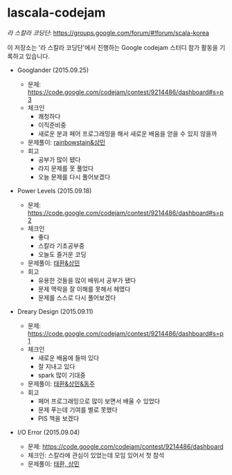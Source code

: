 # lascala-codejam

_라 스칼라 코딩단_: https://groups.google.com/forum/#!forum/scala-korea

이 저장소는 '라 스칼라 코딩단'에서 진행하는 Google codejam 스터디 참가 활동을 기록하고 있습니다.

* Googlander (2015.09.25)
	* 문제: https://code.google.com/codejam/contest/9214486/dashboard#s=p3
	* 체크인
		* 쾌청하다
		* 이직준비중
		* 새로운 분과 페어 프로그래밍을 해서 새로운 배움을 얻을 수 있지 않을까
	* 문제풀이: [rainbowstain&상민](https://gist.github.com/stkim1/696c9b119f2417d36cf5)
	* 회고
		* 공부가 많이 됐다
		* 라지 문제를 못 풀었다
		* 오늘 문제를 다시 풀어보겠다

* Power Levels (2015.09.18)
	* 문제: https://code.google.com/codejam/contest/9214486/dashboard#s=p2
	* 체크인
		* 좋다
		* 스칼라 기초공부중
		* 오늘도 즐거운 코딩
	* 문제풀이: [태환&상민](https://gist.github.com/theodoreLee/f4defd0d9efb0dab0774)
	* 회고
		* 유용한 것들을 많이 배워서 공부가 됐다
		* 문제 맥락을 잘 이해를 못해서 헤맸다
		* 문제를 스스로 다시 풀어보겠다

* Dreary Design (2015.09.11)
	* 문제: https://code.google.com/codejam/contest/9214486/dashboard#s=p1
	* 체크인
		* 새로운 배움에 들떠 있다
		* 잘 지내고 있다
		* spark 많이 기대중
	* 문제풀이: [태환&상민&동주](https://gist.github.com/theodoreLee/2f60d2420e4fec330b6b)
	* 회고
		* 페어 프로그래밍으로 많이 보면서 배울 수 있었다
		* 문제 푸는데 기여를 별로 못했다
		* PIS 책을 보겠다

* I/O Error (2015.09.04)
	* 문제: https://code.google.com/codejam/contest/9214486/dashboard
	* 체크인: 스칼라에 관심이 있었는데 모임 있어서 첫 참석
	* 문제풀이: [태환, 상민](https://gist.github.com/theodoreLee/9d0c7ca64cb14e714dae)
